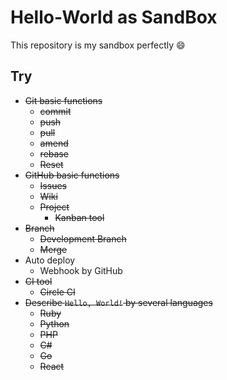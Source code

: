 # Hello-World as SandBox
This repository is my sandbox perfectly :smile:

## Try
- ~~Git basic functions~~
    - ~~commit~~
    - ~~push~~
    - ~~pull~~
    - ~~amend~~
    - ~~rebase~~
    - ~~Reset~~
- ~~GitHub basic functions~~
    - ~~Issues~~
    - ~~Wiki~~
    - ~~Project~~
        - ~~Kanban tool~~
- ~~Branch~~
    - ~~Development Branch~~
    - ~~Merge~~
- Auto deploy
    - Webhook by GitHub
- ~~CI tool~~
    - ~~Circle CI~~
- ~~Describe `Hello, World!` by several languages~~
    - ~~Ruby~~
    - ~~Python~~
    - ~~PHP~~
    - ~~C#~~
    - ~~Go~~
    - ~~React~~

